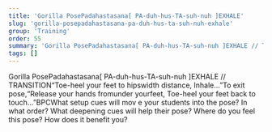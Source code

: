 ```yaml
---
title: 'Gorilla PosePadahastasana[ PA-duh-hus-TA-suh-nuh ]EXHALE'
slug: 'gorilla-posepadahastasana-pa-duh-hus-ta-suh-nuh-exhale'
group: 'Training'
order: 55
summary: 'Gorilla PosePadahastasana[ PA-duh-hus-TA-suh-nuh ]EXHALE // TRANSITION“Toe-heel your feet to hipswidth distance, Inhale...”To exit pose,“Release your hands fromunder yourfeet, Toe-'
tags: []
---
```


Gorilla PosePadahastasana[ PA-duh-hus-TA-suh-nuh ]EXHALE
// TRANSITION“Toe-heel your feet to hipswidth distance, Inhale...”To exit pose,“Release your hands fromunder yourfeet, Toe-heel your feet back to touch...”BPCWhat setup cues will mov e your students into the pose? In what order? What deepening cues will help their pose? Where do you feel this pose? How does it benefit you?
